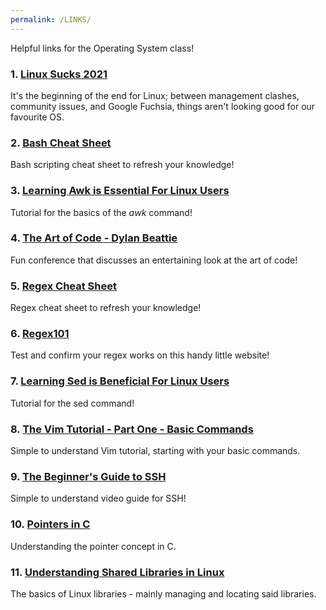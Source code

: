 ```yaml
---
permalink: /LINKS/
---
```


Helpful links for the Operating System class!

### 1. [Linux Sucks 2021](https://www.youtube.com/watch?v=WtJ9T_IJOPE)

It's the beginning of the end for Linux; between management clashes, community issues, and Google Fuchsia, things aren't looking good for our favourite OS.

### 2. [Bash Cheat Sheet](https://devhints.io/bash)

Bash scripting cheat sheet to refresh your knowledge!

### 3. [Learning Awk is Essential For Linux Users](https://www.youtube.com/watch?v=9YOZmI-zWok)

Tutorial for the basics of the *awk* command!

### 4. [The Art of Code - Dylan Beattie](https://www.youtube.com/watch?v=6avJHaC3C2U)

Fun conference that discusses an entertaining look at the art of code!

### 5. [Regex Cheat Sheet ](https://web.mit.edu/hackl/www/lab/turkshop/slides/regex-cheatsheet.pdf )

Regex cheat sheet to refresh your knowledge!

### 6. [Regex101](https://regex101.com/)

Test and confirm your regex works on this handy little website!

### 7.  [Learning Sed is Beneficial For Linux Users](https://www.youtube.com/watch?v=EACe7aiGczw)

Tutorial for the sed command!

### 8.  [The Vim Tutorial - Part One - Basic Commands](https://www.youtube.com/watch?v=ER5JYFKkYDg)

Simple to understand Vim tutorial, starting with your basic commands.

### 9.  [The Beginner's Guide to SSH](https://www.youtube.com/watch?v=2QXkrLVsRmk)

Simple to understand video guide for SSH!

### 10. [Pointers in C](https://iq.opengenus.org/pointers-in-c/)

Understanding the pointer concept in C.

### 11. [Understanding Shared Libraries in Linux](https://www.tecmint.com/understanding-shared-libraries-in-linux/)

The basics of Linux libraries - mainly managing and locating said libraries.
